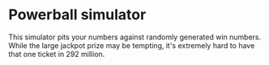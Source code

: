 # Powerball simulator
This simulator pits your numbers against randomly generated win numbers. While the large jackpot prize may be tempting, it's extremely hard to have that one ticket in 292 million.
